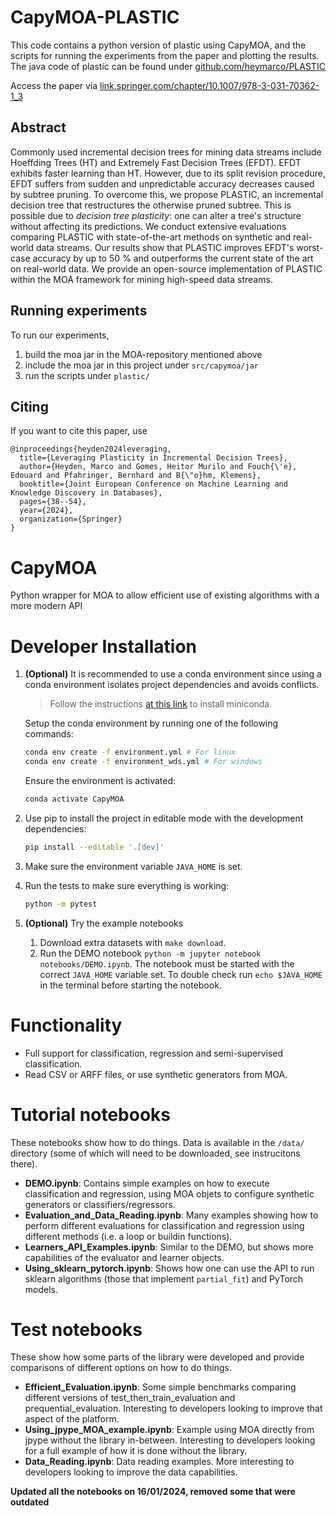 # CapyMOA-PLASTIC

This code contains a python version of plastic using CapyMOA, and the scripts for running the experiments from the paper and plotting the results. The java code of plastic can be found under [github.com/heymarco/PLASTIC](https://github.com/heymarco/PLASTIC)

Access the paper via [link.springer.com/chapter/10.1007/978-3-031-70362-1_3](https://link.springer.com/chapter/10.1007/978-3-031-70362-1_3)

## Abstract

Commonly used incremental decision trees for mining data streams include Hoeffding Trees (HT) and Extremely Fast Decision Trees (EFDT). EFDT exhibits faster learning than HT. However, due to its split revision procedure, EFDT suffers from sudden and unpredictable accuracy decreases caused by subtree pruning. To overcome this, we propose PLASTIC, an incremental decision tree that restructures the otherwise pruned subtree. This is possible due to *decision tree plasticity*: one can alter a tree's structure without affecting its predictions. We conduct extensive evaluations comparing PLASTIC with state-of-the-art methods on synthetic and real-world data streams. 
Our results show that PLASTIC improves EFDT's worst-case accuracy by up to 50 % and outperforms the current state of the art on real-world data. 
We provide an open-source implementation of PLASTIC within the MOA framework for mining high-speed data streams.

## Running experiments
To run our experiments, 
1. build the moa jar in the MOA-repository mentioned above
2. include the moa jar in this project under `src/capymoa/jar`
3. run the scripts under `plastic/`

## Citing
If you want to cite this paper, use
```
@inproceedings{heyden2024leveraging,
  title={Leveraging Plasticity in Incremental Decision Trees},
  author={Heyden, Marco and Gomes, Heitor Murilo and Fouch{\'e}, Edouard and Pfahringer, Bernhard and B{\"o}hm, Klemens},
  booktitle={Joint European Conference on Machine Learning and Knowledge Discovery in Databases},
  pages={38--54},
  year={2024},
  organization={Springer}
}
```

# CapyMOA
Python wrapper for MOA to allow efficient use of existing algorithms with a more modern API


# Developer Installation

1. **(Optional)** It is recommended to use a conda environment since using a
   conda environment isolates project dependencies and avoids conflicts.
   > Follow the instructions [at this link](https://docs.conda.io/projects/miniconda/en/latest/) to install miniconda.

   Setup the conda environment by running one of the following commands:
   ```sh
   conda env create -f environment.yml # For linux
   conda env create -f environment_wds.yml # For windows
   ```
   Ensure the environment is activated:
   ```sh
   conda activate CapyMOA
   ```
2. Use pip to install the project in editable mode with the development dependencies:
   ```bash
   pip install --editable '.[dev]'
   ```
3. Make sure the environment variable `JAVA_HOME` is set.
4. Run the tests to make sure everything is working:
   ```bash
   python -m pytest
   ```
5. **(Optional)** Try the example notebooks
   1. Download extra datasets with `make download`.
   2. Run the DEMO notebook ```python -m jupyter notebook notebooks/DEMO.ipynb```. The notebook must be
   started with the correct ```JAVA_HOME``` variable set.
   To double check run ```echo $JAVA_HOME``` in the
   terminal before starting the notebook.


# Functionality
* Full support for classification, regression and semi-supervised classification. 
* Read CSV or ARFF files, or use synthetic generators from MOA.

# Tutorial notebooks
These notebooks show how to do things. Data is available in the ```/data/``` directory (some of which will need to be downloaded, see instrucitons there). 

* **DEMO.ipynb**: Contains simple examples on how to execute classification and regression, using MOA objets to configure synthetic generators or classifiers/regressors. 
* **Evaluation_and_Data_Reading.ipynb**: Many examples showing how to perform different evaluations for classification and regression using different methods (i.e. a loop or buildin functions). 
* **Learners_API_Examples.ipynb**: Similar to the DEMO, but shows more capabilities of the evaluator and learner objects.
* **Using_sklearn_pytorch.ipynb**: Shows how one can use the API to run sklearn algorithms (those that implement ```partial_fit```) and PyTorch models. 

# Test notebooks
These show how some parts of the library were developed and provide comparisons of different options on how to do things. 

* **Efficient_Evaluation.ipynb**: Some simple benchmarks comparing different versions of test_then_train_evaluation and prequential_evaluation. Interesting to developers looking to improve that aspect of the platform. 
* **Using_jpype_MOA_example.ipynb**: Example using MOA directly from jpype without the library in-between. Interesting to developers looking for a full example of how it is done without the library. 
* **Data_Reading.ipynb**: Data reading examples. More interesting to developers looking to improve the data capabilities. 

**Updated all the notebooks on 16/01/2024, removed some that were outdated**
